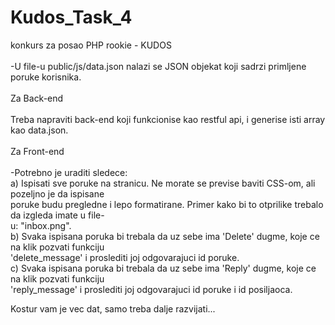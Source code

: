 # Kudos_Task_4
konkurs za posao PHP rookie - KUDOS<br>
<br>
-U file-u public/js/data.json nalazi se JSON objekat koji sadrzi primljene poruke korisnika.<br>
<br>
Za Back-end<br>
<br>
Treba napraviti back-end koji funkcionise kao restful api, i generise isti array kao data.json.<br>
<br>
Za Front-end<br>
<br>
-Potrebno je uraditi sledece:<br>
	a) Ispisati sve poruke na stranicu. Ne morate se previse baviti CSS-om, ali pozeljno je da ispisane <br>poruke budu pregledne i lepo formatirane. Primer kako bi to otprilike trebalo da izgleda imate u file-<br>u: "inbox.png".<br>
	b) Svaka ispisana poruka bi trebala da uz sebe ima 'Delete' dugme, koje ce na klik pozvati funkciju <br>'delete_message' i proslediti joj odgovarajuci id poruke.<br>
	c) Svaka ispisana poruka bi trebala da uz sebe ima 'Reply' dugme, koje ce na klik pozvati funkciju <br>'reply_message' i proslediti joj odgovarajuci id poruke i id posiljaoca.<br>

Kostur vam je vec dat, samo treba dalje razvijati...<br>
